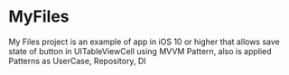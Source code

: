 # MyFiles
My Files project is an example of app in iOS 10 or higher that allows save state of button in UITableViewCell using MVVM Pattern, also is applied Patterns as UserCase, Repository, DI
